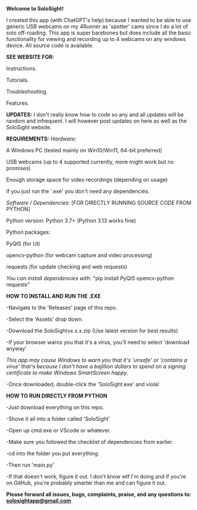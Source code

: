 **Welcome to SoloSight!**

I created this app (with ChatGPT's help) because I wanted to be able to use generic USB webcams on my 4Runner as 'spotter' cams since I do a lot of solo off-roading.
This app is super barebones but does include all the basic functionality for viewing and recording up to 4 webcams on any windows device.
All source code is available.

**SEE WEBSITE FOR:**

Instructions.

Tutorials.

Troubleshooting.

Features.

**UPDATES:**
I don't really know how to code so any and all updates will be random and infrequent. I will however post updates on here as well as the SoloSight website.

**REQUIREMENTS:**
_Hardware:_

A Windows PC (tested mainly on Win10/Win11, 64-bit preferred)

USB webcams (up to 4 supported currently, more might work but no promises)

Enough storage space for video recordings (depending on usage)


If you just run the '.exe' you don't need any dependencies.

_Software / Dependencies:_ [FOR DIRECTLY RUNNING SOURCE CODE FROM PYTHON]

Python version: Python 3.7+ (Python 3.13 works fine)

Python packages:

PyQt5 (for UI)

opencv-python (for webcam capture and video processing)

requests (for update checking and web requests)

_You can install dependencies with_: "pip install PyQt5 opencv-python requests"

**HOW TO INSTALL AND RUN THE .EXE**

-Navigate to the 'Releases' page of this repo.

-Select the 'Assets' drop down.

-Download the SoloSightvx.x.x.zip (Use latest version for best results)

-If your browser warns you that it's a virus, you'll need to select 'download anyway'.

_This app may cause Windows to warn you that it's 'unsafe' or 'contains a virus' that's because I don't have a bajillion dollars to spend on a signing certificate to make Windows SmartScreen happy._

-Once downloaded, double-click the 'SoloSight.exe' and viola!


**HOW TO RUN DIRECTLY FROM PYTHON**

-Just download everything on this repo.

-Shove it all into a folder called 'SoloSight'

-Open up cmd.exe or VScode or whatever.

-Make sure you followed the checklist of dependencies from earlier.

-cd into the folder you put everything.

-Then run 'main.py'

-If that doesn't work, figure it out. I don't know wtf I'm doing and if you're on GitHub, you're probably smarter than me and can figure it out.

**Please forward all issues, bugs, complaints, praise, and any questions to:
solosightapp@gmail.com**


